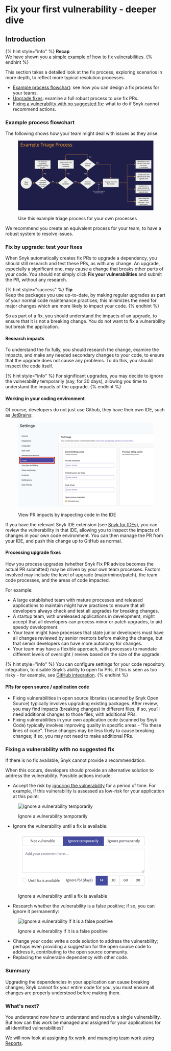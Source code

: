 # Fix your first vulnerability - deeper dive

## Introduction

{% hint style="info" %}
**Recap**\
We have shown you [a simple example of how to fix vulnerabilities](fix-your-first-vulnerability.md).&#x20;
{% endhint %}

This section takes a detailed look at the fix process, exploring scenarios in more depth, to reflect more typical resolution processes.

* [Example process flowchart](fix-your-first-vulnerability-deeper-dive.md#example-process-flowchart): see how you can design a fix process for your teams.
* [Upgrade fixes](fix-your-first-vulnerability-deeper-dive.md#fix-by-upgrade-test-your-fixes): examine a full robust process to use fix PRs.
* [Fixing a vulnerability with no suggested fix](fix-your-first-vulnerability-deeper-dive.md#fixing-a-vulnerability-with-no-suggested-fix): what to do if Snyk cannot recommend actions.

### Example process flowchart

The following shows how your team might deal with issues as they arise:

<figure><img src="../../.gitbook/assets/image (528).png" alt="Use this example triage process for your own processes"><figcaption><p>Use this example triage process for your own processes</p></figcaption></figure>

We recommend you create an equivalent process for your team, to have a robust system to resolve issues.

### Fix by upgrade: test your fixes

When Snyk automatically creates fix PRs to upgrade a dependency, you should still research and test these PRs, as with any change. An upgrade, especially a significant one, may cause a change that breaks other parts of your code. You should not simply click **Fix your vulnerabilities** and submit the PR, without any research.

{% hint style="success" %}
**Tip**\
Keep the packages you use up-to-date, by making regular upgrades as part of your normal code maintenance practices; this minimizes the need for major changes which are more likely to impact your code.
{% endhint %}

So as part of a fix, you should understand the impacts of an upgrade, to ensure that it is not a breaking change. You do not want to fix a vulnerability but break the application.

#### Research impacts

To understand the fix fully, you should research the change, examine the impacts, and make any needed secondary changes to your code, to ensure that the upgrade does not cause any problems. To do this, you should inspect the code itself.

{% hint style="info" %}
For significant upgrades, you may decide to ignore the vulnerability temporarily (say, for 30 days), allowing you time to understand the impacts of the upgrade.
{% endhint %}

#### Working in your coding environment

Of course, developers do not just use Github, they have their own IDE, such as [JetBrains](../../integrations/ide-tools/jetbrains-plugins/):

<figure><img src="../../.gitbook/assets/image (6) (2).png" alt="View PR impacts by inspecting code in the IDE"><figcaption><p>View PR impacts by inspecting code in the IDE</p></figcaption></figure>

If you have the relevant Snyk IDE extension (see [Snyk for IDEs](../../integrations/ide-tools/)), you can review the vulnerability in that IDE, allowing you to inspect the impacts of changes in your own code environment. You can then manage the PR from your IDE, and push this change up to GitHub as normal.

#### Processing upgrade fixes

How you process upgrades (whether Snyk Fix PR advice becomes the actual PR submitted) may be driven by your own team processes. Factors involved may include the level of upgrade (major/minor/patch), the team code processes, and the areas of code impacted.

For example:

* A large established team with mature processes and released applications to maintain might have practices to ensure that all developers always check and test all upgrades for breaking changes.
* A startup team, with unreleased applications in development, might accept that all developers can process minor or patch upgrades, to aid speedy development.
* Your team might have processes that state junior developers must have all changes reviewed by senior mentors before making the change, but that senior developers can have more autonomy for changes.
* Your team may have a flexible approach, with processes to mandate different levels of oversight / review based on the size of the upgrade.

{% hint style="info" %}
You can configure settings for your code repository integration, to disable Snyk’s ability to open fix PRs, if this is seen as too risky - for example, see [GitHub integration](../../integrations/git-repository-scm-integrations/github-integration.md).
{% endhint %}

#### PRs for open source / application code

* Fixing vulnerabilities in open source libraries (scanned by Snyk Open Source) typically involves upgrading existing packages. After review, you may find impacts (breaking changes) in different files; if so, you’ll need additional changes to those files, with additional PRs.
* Fixing vulnerabilities in your own application code (scanned by Snyk Code) typically involves improving quality in specific areas - "fix these lines of code”. These changes may be less likely to cause breaking changes; if so, you may not need to make additional PRs.

### Fixing a vulnerability with no suggested fix

If there is no fix available, Snyk cannot provide a recommendation.

When this occurs, developers should provide an alternative solution to address the vulnerability. Possible actions include:

* Accept the risk by [ignoring the vulnerability](../../manage-issues/issue-management/ignore-issues.md) for a period of time. For example, if this vulnerability is assessed as low-risk for your application at this point:

<figure><img src="../../.gitbook/assets/Screenshot 2022-07-20 at 16.48.59.png" alt="Ignore a vulnerability temporarily"><figcaption><p>Ignore a vulnerability temporarily</p></figcaption></figure>

* Ignore the vulnerability until a fix is available:

<figure><img src="../../.gitbook/assets/image (469).png" alt="Ignore a vulnerability until a fix is available"><figcaption><p>Ignore a vulnerability until a fix is available</p></figcaption></figure>

* Research whether the vulnerability is a false positive; if so, you can ignore it permanently:

<figure><img src="../../.gitbook/assets/Screenshot 2022-07-20 at 16.46.09.png" alt="Ignore a vulnerability if it is a false positive"><figcaption><p>Ignore a vulnerability if it is a false positive</p></figcaption></figure>

* Change your code: write a code solution to address the vulnerability; perhaps even providing a suggestion for the open source code to address it, contributing to the open source community.
* Replacing the vulnerable dependency with other code.

### Summary

Upgrading the dependencies in your application can cause breaking changes; Snyk cannot fix your entire code for you, you must ensure all changes are properly understood before making them.

### What's next?

You understand now how to understand and resolve a single vulnerability. But how can this work be managed and assigned for your applications for all identified vulnerabilities?

We will now look at [assigning fix work](assign-fix-work.md), and [managing team work using Reports](manage-team-work-using-reports.md).
